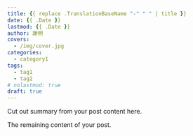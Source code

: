```yaml
---
title: {{ replace .TranslationBaseName "-" " " | title }}
date: {{ .Date }}
lastmod: {{ .Date }}
author: 謝明
covers:
  - /img/cover.jpg
categories:
  - category1
tags:
  - tag1
  - tag2
# nolastmod: true
draft: true
---
```


Cut out summary from your post content here.

<!--more-->

The remaining content of your post.
